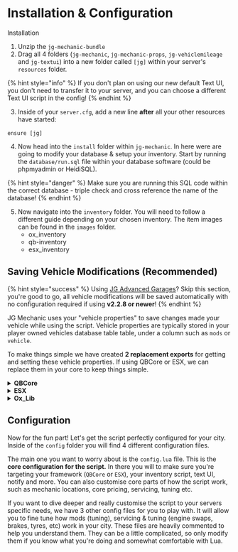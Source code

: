 # Installation & Configuration

Installation

1. Unzip the `jg-mechanic-bundle`&#x20;
2. Drag all 4 folders (`jg-mechanic`, `jg-mechanic-props`, `jg-vehiclemileage` and `jg-textui`) into a new folder called `[jg]` within your server's `resources` folder.

{% hint style="info" %}
If you don't plan on using our new default Text UI, you don't need to transfer it to your server, and you can choose a different Text UI script in the config!
{% endhint %}

3. Inside of your `server.cfg`, add a new line **after** all your other resources have started:

```
ensure [jg]
```

4. Now head into the `install` folder within `jg-mechanic`. In here were are going to modify your database & setup your inventory. Start by running the `database/run.sql` file within your database software (could be phpmyadmin or HeidiSQL).

{% hint style="danger" %}
Make sure you are running this SQL code within the correct database - triple check and cross reference the name of the database!
{% endhint %}

5. Now navigate into the `inventory` folder. You will need to follow a different guide depending on your chosen inventory. The item images can be found in the `images` folder.
   * ox\_inventory
   * qb-inventory
   * esx\_inventory

## Saving Vehicle Modifications (Recommended)

{% hint style="success" %}
Using [JG Advanced Garages](https://jgscripts.com/scripts/advanced-garages)? Skip this section, you're good to go, all vehicle modifications will be saved automatically with no configuration required if using **v2.2.8 or newer**!
{% endhint %}

JG Mechanic uses your "vehicle properties" to save changes made your vehicle while using the script. Vehicle properties are typically stored in your player owned vehicles database table table, under a column such as `mods` or `vehicle`.

To make things simple we have created **2 replacement exports** for getting and setting these vehicle properties. If using QBCore or ESX, we can replace them in your core to keep things simple.

<details>

<summary><strong>QBCore</strong></summary>

1. Navigate to `[qb]/qb-core/client/functions.lua` and locate the 2 functions:

```lua
QBCore.Functions.GetVehicleProperties(vehicle)
```

```lua
QBCore.Functions.SetVehicleProperties(vehicle, props)
```

2. These are two very large functions - but we are going to _entirely_ replace them. A life hack is on VSCode, you can collapse them with the little arrow near the line numbers to make it easy to delete them.

<img src="../../.gitbook/assets/image (1) (1).png" alt="" data-size="original">

3. Replace these 2 functions with the following new code:

```lua
function QBCore.Functions.GetVehicleProperties(vehicle)
    return exports["jg-mechanic"]:getVehicleProperties(vehicle)
end

function QBCore.Functions.SetVehicleProperties(vehicle, props)
    exports["jg-mechanic"]:setVehicleProperties(vehicle, props)
end
```

You may be concerned about how much code you have removed. No need to worry: you can re-get this code from the QBCore GitHub at any time, and all the functionality has been replaced for you directly inside JG Mechanic. Now do a full server restart and you're ready to go!

</details>

<details>

<summary><strong>ESX</strong></summary>

1. Navigate to `[core]/es_extended/client/functions.lua` and locate the 2 functions:

```lua
function ESX.Game.GetVehicleProperties(vehicle)
```

```lua
function ESX.Game.SetVehicleProperties(vehicle, props)
```

2. These are two very large functions - but we are going to _entirely_ replace them. A life hack is on VSCode, you can collapse them with the little arrow near the line numbers to make it easy to delete them.

<img src="../../.gitbook/assets/image (1) (1) (1).png" alt="" data-size="original">

3. Replace these 2 functions with the following new code:

```lua
function ESX.Game.GetVehicleProperties(vehicle)
    return exports["jg-mechanic"]:getVehicleProperties(vehicle)
end

function ESX.Game.SetVehicleProperties(vehicle, props)
    exports["jg-mechanic"]:setVehicleProperties(vehicle, props)
end
```

You may be concerned about how much code you have removed. No need to worry: you can re-get this code from the ESX GitHub at any time, and all the functionality has been replaced for you directly inside JG Mechanic. Now do a full server restart and you're ready to go!

</details>

<details>

<summary><strong>Ox_Lib</strong></summary>

1.  Navigate to `ox_lib\resource\vehicleProperties\client.lua` and locate the 2 functions:\


    ```lua
    function lib.getVehicleProperties(vehicle)
    ```



    ```lua
    function lib.setVehicleProperties(vehicle, props, fixVehicle)
    ```


2. These are two very large functions - but we are going to _entirely_ replace them. A life hack is on VSCode, you can collapse them with the little arrow near the line numbers to make it easy to delete them.\
   \
   ![](<../../.gitbook/assets/image (24).png>)\

3.  Replace these 2 functions with the following new code:\


    ```lua
    ---@param vehicle number
    ---@return VehicleProperties?
    function lib.getVehicleProperties(vehicle)
        return exports["jg-mechanic"]:getVehicleProperties(vehicle)
    end

    ---@param vehicle number
    ---@param props VehicleProperties
    ---@param fixVehicle? boolean Fix the vehicle after props have been set. Usually required when adding extras.
    ---@return boolean isEntityOwner True if the entity is networked and the client is the current entity owner.
    function lib.setVehicleProperties(vehicle, props, fixVehicle)
        exports["jg-mechanic"]:setVehicleProperties(vehicle, props)
        return not NetworkGetEntityIsNetworked(vehicle) or NetworkGetEntityOwner(vehicle) == cache.playerId
    end
    ```

    \
    You may be concerned about how much code you have removed. No need to worry: you can re-get this code from the Overextended GitHub at any time, and all the functionality has been replaced for you directly inside JG Mechanic. Now do a full server restart and you're ready to go!

</details>

## Configuration

Now for the fun part! Let's get the script perfectly configured for your city. Inside of the `config` folder you will find 4 different configuration files.

The main one you want to worry about is the `config.lua` file. This is the **core configuration for the script.** In there you will to make sure you're targeting your framework (`QBCore` or `ESX`), your inventory script, text UI, notify and more. You can also customise core parts of how the script work, such as mechanic locations, core pricing, servicing, tuning etc.

If you want to dive deeper and really customise the script to your servers specific needs, we have 3 other config files for you to play with. It will allow you to fine tune how mods (tuning), servicing & tuning (engine swaps, brakes, tyres, etc) work in your city. These files are heavily commented to help you understand them. They can be a little complicated, so only modify them if you know what you're doing and somewhat comfortable with Lua.

